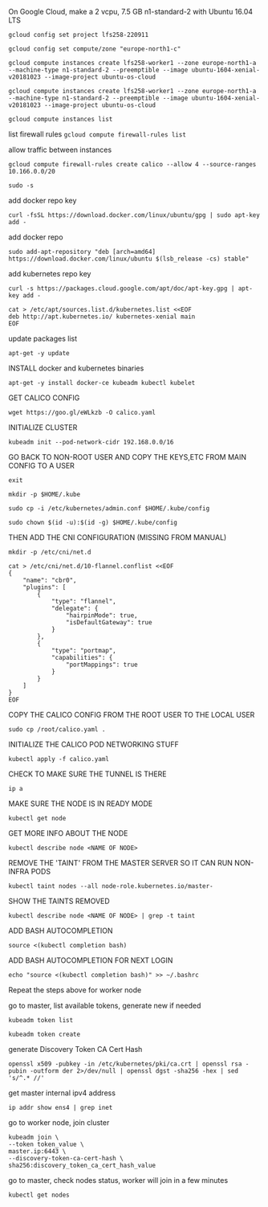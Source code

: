 On Google Cloud, make a 2 vcpu, 7.5 GB n1-standard-2 with Ubuntu 16.04 LTS

`gcloud config set project lfs258-220911`

`gcloud config set compute/zone "europe-north1-c"`

`gcloud compute instances create lfs258-worker1 --zone europe-north1-a --machine-type n1-standard-2 --preemptible --image ubuntu-1604-xenial-v20181023 --image-project ubuntu-os-cloud`

`gcloud compute instances create lfs258-worker1 --zone europe-north1-a --machine-type n1-standard-2 --preemptible --image ubuntu-1604-xenial-v20181023 --image-project ubuntu-os-cloud`

`gcloud compute instances list`

list firewall rules
`gcloud compute firewall-rules list`

allow traffic between instances

`gcloud compute firewall-rules create calico --allow 4 --source-ranges 10.166.0.0/20`

`sudo -s`

add docker repo key

`curl -fsSL https://download.docker.com/linux/ubuntu/gpg | sudo apt-key add -`

add docker repo

`sudo add-apt-repository "deb [arch=amd64] https://download.docker.com/linux/ubuntu $(lsb_release -cs) stable"`

add kubernetes repo key

`curl -s https://packages.cloud.google.com/apt/doc/apt-key.gpg | apt-key add -`

```
cat > /etc/apt/sources.list.d/kubernetes.list <<EOF
deb http://apt.kubernetes.io/ kubernetes-xenial main
EOF
```

update packages list

`apt-get -y update`

INSTALL docker and kubernetes binaries

`apt-get -y install docker-ce kubeadm kubectl kubelet`

GET CALICO CONFIG

`wget https://goo.gl/eWLkzb -O calico.yaml`

INITIALIZE CLUSTER

`kubeadm init --pod-network-cidr 192.168.0.0/16`

GO BACK TO NON-ROOT USER AND COPY THE KEYS,ETC FROM MAIN CONFIG TO A USER

`exit`

`mkdir -p $HOME/.kube`

`sudo cp -i /etc/kubernetes/admin.conf $HOME/.kube/config`

`sudo chown $(id -u):$(id -g) $HOME/.kube/config`

THEN ADD THE CNI CONFIGURATION (MISSING FROM MANUAL)

`mkdir -p /etc/cni/net.d`

```
cat > /etc/cni/net.d/10-flannel.conflist <<EOF
{
    "name": "cbr0",
    "plugins": [ 
        {
            "type": "flannel",
            "delegate": {
                "hairpinMode": true,
                "isDefaultGateway": true
            }
        },
        {
            "type": "portmap",
            "capabilities": {
                "portMappings": true
            }
        }
    ]
}
EOF
```
  
COPY THE CALICO CONFIG FROM THE ROOT USER TO THE LOCAL USER

`sudo cp /root/calico.yaml .`

INITIALIZE THE CALICO POD NETWORKING STUFF

`kubectl apply -f calico.yaml`

CHECK TO MAKE SURE THE TUNNEL IS THERE

`ip a`

MAKE SURE THE NODE IS IN READY MODE

`kubectl get node`

GET MORE INFO ABOUT THE NODE

`kubectl describe node <NAME OF NODE>`

REMOVE THE 'TAINT' FROM THE MASTER SERVER SO IT CAN RUN NON-INFRA PODS

`kubectl taint nodes --all node-role.kubernetes.io/master-`

SHOW THE TAINTS REMOVED

`kubectl describe node <NAME OF NODE> | grep -t taint`

ADD BASH AUTOCOMPLETION

`source <(kubectl completion bash)`

ADD BASH AUTOCOMPLETION FOR NEXT LOGIN

`echo "source <(kubectl completion bash)" >> ~/.bashrc`

Repeat the steps above for worker node

go to master, list available tokens, generate new if needed

`kubeadm token list`

`kubeadm token create`


generate Discovery Token CA Cert Hash

```
openssl x509 -pubkey -in /etc/kubernetes/pki/ca.crt | openssl rsa -pubin -outform der 2>/dev/null | openssl dgst -sha256 -hex | sed 's/^.* //'
```

get master internal ipv4 address

`ip addr show ens4 | grep inet`

go to worker node, join cluster

```
kubeadm join \
--token token_value \
master.ip:6443 \
--discovery-token-ca-cert-hash \
sha256:discovery_token_ca_cert_hash_value
```

go to master, check nodes status, worker will join in a few minutes

`kubectl get nodes`



